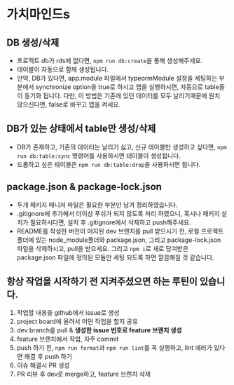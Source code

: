 # 가치마인드s

## DB 생성/삭제
- 프로젝트 db가 rds에 없다면, `npm run db:create`을 통해 생성해주세요.
- 테이블이 자동으로 함께 생성됩니다.
- 만약, DB가 있다면, app.module 파일에서 typeormModule 설정을 세팅하는 부분에서 synchronize option을 true로 하시고 앱을 실행하시면, 자동으로 table들이 동기화 됩니다. 다만, 이 방법은 기존에 있던 데이터를 모두 날리기때문에 원치 않으신다면, false로 바꾸고 앱을 켜세요.

## DB가 있는 상태에서 table만 생성/삭제
- DB가 존재하고, 기존의 데이터는 날리기 싫고, 신규 테이블만 생성하고 싶다면, `npm run db:table:sync` 명령어를 사용하시면 테이블이 생성됩니다.
- 드롭하고 싶은 테이블은 `npm run db:table:drop`을 사용하시면 됩니다.


## package.json & package-lock.json
- 두개 패키지 매니저 파일은 필요한 부분만 남겨 정리하였습니다.
- .gitignore에 추가해서 더이상 푸쉬가 되지 않도록 처리 하였으니, 혹시나 패키지 설치가 필요하시다면, 설치 후 .gitignore에서 삭제하고 push해주세요.
- README를 작성한 버전이 머지된 dev 브랜치를 pull 받으시기 전, 로컬 프로젝트 폴더에 있는 node_module폴더와 package.json, 그리고 package-lock.json 파일을 삭제하시고, pull을 받으세요. 그리고 `npm i`로 새로 당겨받은 package.json 파일에 정의된 모듈만 세팅 되도록 하면 깔끔해질 것 같습니다. 


## 항상 작업을 시작하기 전 지켜주셨으면 하는 루틴이 있습니다.
1. 작업할 내용을 github에서 issue로 생성
2. project board에 올려서 어떤 작업을 할지 공유
3. dev branch를 pull & **생성한 issue 번호로 feature 브랜치 생성**
4. feature 브랜치에서 작업, 자주 commit
5. push 하기 전, `npm run format`과 `npm run lint`를 꼭 실행하고, lint 에러가 있다면 해결 후 push 하기
6. 이슈 해결시 PR 생성
7. PR 리뷰 후 dev로 merge하고, feature 브랜치 삭제
